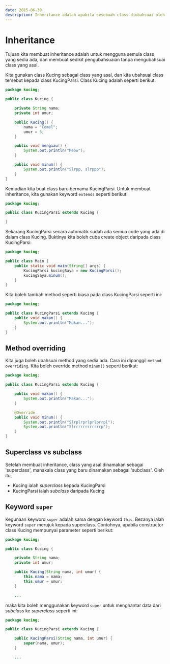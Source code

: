 ```yaml
---
date: 2015-06-30
description: Inheritance adalah apabila sesebuah class diubahsuai oleh class yang lain. Di sini juga kita lihat overriding, superclass vs subclass, dan keyword super.
---
```


# Inheritance

Tujuan kita membuat inheritance adalah untuk mengguna semula class
yang sedia ada, dan membuat sedikit pengubahsuaian tanpa mengubahsuai
class yang asal.

Kita gunakan class Kucing sebagai class yang asal, dan kita ubahsuai
class tersebut kepada class KucingParsi. Class Kucing adalah
seperti berikut:

```java
package kucing;

public class Kucing {

    private String nama;
    private int umur;

    public Kucing() {
        nama = "Comel";
        umur = 5;
    }

    public void mengiau() {
        System.out.println("Meow");
    }

    public void minum() {
        System.out.println("Slrpp, slrppp");
    }
}
```

Kemudian kita buat class baru bernama KucingParsi. Untuk membuat
inheritance, kita gunakan keyword `extends` seperti berikut:

```java
package kucing;

public class KucingParsi extends Kucing {

}
```

Sekarang KucingParsi secara automatik sudah ada semua code yang ada di
dalam class Kucing. Buktinya kita boleh cuba create object daripada
class KucingParsi:

```java
package kucing;

public class Main {
    public static void main(String[] args) {
        KucingParsi kucingSaya = new KucingParsi();
        kucingSaya.minum();
    }
}
```

Kita boleh tambah method seperti biasa pada class KucingParsi
seperti ini:

```java
package kucing;

public class KucingParsi extends Kucing {
    public void makan() {
        System.out.println("Makan...");
    }
}
```

## Method overriding

Kita juga boleh ubahsuai method yang sedia ada. Cara ini dipanggil
`method overriding`. Kita boleh override method `minum()`
seperti berikut:

```java
package kucing;

public class KucingParsi extends Kucing {

    public void makan() {
        System.out.println("Makan...");
    }

    @Override
    public void minum() {
        System.out.println("Slrplrprlprlprrpl");
        System.out.println("Slrrrrrrrrrrrrp");
    }
}
```

## Superclass vs subclass

Setelah membuat inheritance, class yang asal dinamakan sebagai
'superclass', manakala class yang baru dinamakan sebagai
'subclass'. Oleh itu,

-   Kucing ialah _superclass_ kepada KucingParsi
-   KucingParsi ialah _subclass_ daripada Kucing

## Keyword `super`

Kegunaan keyword `super` adalah sama dengan keyword `this`. Bezanya
ialah keyword `super` merujuk kepada superclass. Contohnya, apabila
constructor class Kucing mempunyai parameter seperti berikut:

```java
package kucing;

public class Kucing {

    private String nama;
    private int umur;

    public Kucing(String nama, int umur) {
        this.nama = nama;
        this.umur = umur;
    }

    ...
```

maka kita boleh menggunakan keyword `super` untuk menghantar data dari
_subclass_ ke _superclass_ seperti ini:

```java
package kucing;

public class KucingParsi extends Kucing {

    public KucingParsi(String nama, int umur) {
        super(nama, umur);
    }

    ...
```
